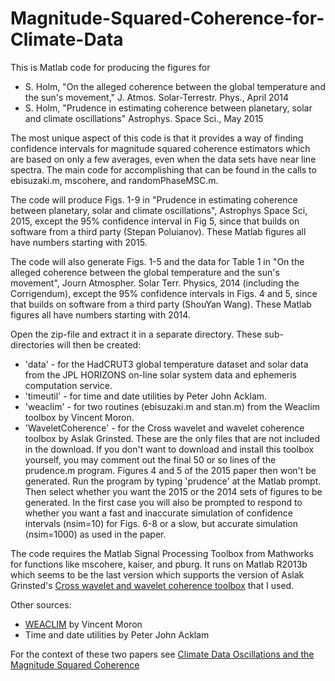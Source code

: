 # Magnitude-Squared-Coherence-for-Climate-Data

This is Matlab code for producing the figures for

* S. Holm, "On the alleged coherence between the global temperature and the sun's movement," J. Atmos. Solar-Terrestr. Phys., April 2014
* S. Holm, "Prudence in estimating coherence between planetary, solar and climate oscillations" Astrophys. Space Sci., May 2015

The most unique aspect of this code is that it provides a way of finding confidence intervals for magnitude squared coherence estimators which are based on only a few averages, even when the data sets have near line spectra. The main code for accomplishing that can be found in the calls to ebisuzaki.m, mscohere, and randomPhaseMSC.m.

The code will produce Figs. 1-9 in "Prudence in estimating coherence between planetary, solar and climate oscillations", Astrophys Space Sci, 2015, except the 95% confidence interval in Fig 5, since that builds on software from a third party (Stepan Poluianov). These Matlab figures all have numbers starting with 2015.

The code will also generate Figs. 1-5 and the data for Table 1 in "On the alleged coherence between the global temperature and the sun's movement", Journ Atmospher. Solar Terr. Physics, 2014 (including the Corrigendum), except the 95% confidence intervals in Figs. 4 and 5, since that builds on software from a third party (ShouYan Wang). These Matlab figures all have numbers starting with 2014.

Open the zip-file and extract it in a separate directory. These sub-directories will then be created:
* 'data' - for the HadCRUT3 global temperature dataset and solar data from the JPL HORIZONS on-line solar system data and ephemeris computation service.
* 'timeutil' - for time and date utilities by Peter John Acklam.
* 'weaclim' - for two routines (ebisuzaki.m and stan.m) from the Weaclim toolbox by Vincent Moron.
* 'WaveletCoherence' - for the Cross wavelet and wavelet coherence toolbox by Aslak Grinsted. These are the only files that are not included in the download. If you don't want to download and install this toolbox yourself, you may comment out the final 50 or so lines of the prudence.m program. Figures 4 and 5 of the 2015 paper then won't be generated.
Run the program by typing 'prudence' at the Matlab prompt. Then select whether you want the 2015 or the 2014 sets of figures to be generated. In the first case you will also be prompted to respond to whether you want a fast and inaccurate simulation of confidence intervals (nsim=10) for Figs. 6-8 or a slow, but accurate simulation (nsim=1000) as used in the paper.

The code requires the Matlab Signal Processing Toolbox from Mathworks for functions like mscohere, kaiser, and pburg. It runs on Matlab R2013b which seems to be the last version which supports the version of Aslak Grinsted's [Cross wavelet and wavelet coherence toolbox](http://grinsted.github.io/wavelet-coherence/) that I used.

Other sources:
* [WEACLIM](https://se.mathworks.com/matlabcentral/fileexchange/10881-weaclim) by Vincent Moron
* Time and date utilities by Peter John Acklam

For the context of these two papers see [Climate Data Oscillations and the Magnitude Squared Coherence](https://www.mn.uio.no/fysikk/english/people/aca/sverre/climate.html)

